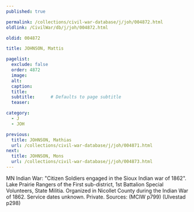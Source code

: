 ```yaml
---
published: true

permalink: /collections/civil-war-database/j/joh/004872.html
oldlink: /CivilWar/db/j/joh/004872.html

oldid: 004872

title: JOHNSON, Mattis

pagelist:
  exclude: false
  order: 4872
  image: 
  alt:
  caption:
  title:
  subtitle:      # Defaults to page subtitle
  teaser:

category: 
  - J 
  - JOH

previous:
  title: JOHNSON, Mathias
  url: /collections/civil-war-database/j/joh/004871.html  
next:
  title: JOHNSON, Mons
  url: /collections/civil-war-database/j/joh/004873.html   
---
```

MN Indian War: &quot;Citizen Soldiers engaged in the Sioux Indian war of 1862&quot;. Lake Prairie Rangers of the First sub-district, 1st Battalion Special Volunteers, State Militia. Organized in Nicollet County during the Indian War of 1862. Service dates unknown. Private. Sources: (MCIW p799) (Ulvestad p298)